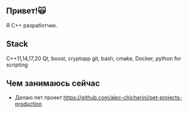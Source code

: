 ## Привет!🙀
Я С++ разработчик.

## Stack
C++11,14,17,20
Qt, boost, cryptopp
git, bash, cmake, Docker, python for scripting

## Чем занимаюсь сейчас
- Делаю пет проект https://github.com/alec-chicherini/pet-projects-production
